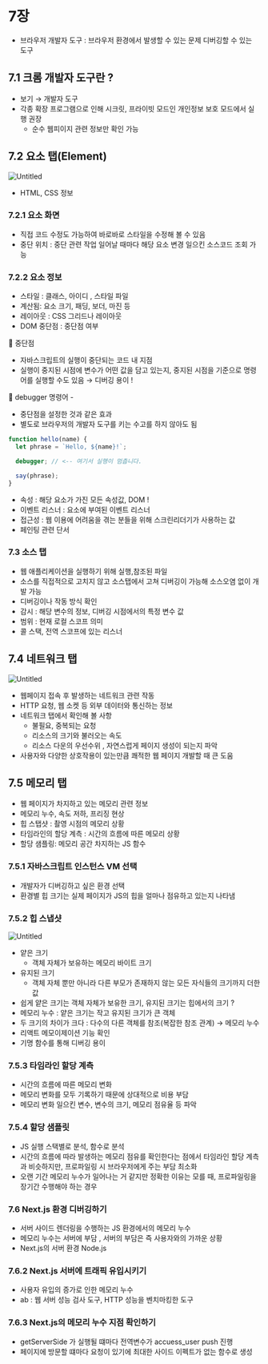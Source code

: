 # 7장

- 브라우저 개발자 도구 : 브라우저 환경에서 발생할 수 있는 문제 디버깅할 수 있는 도구

## 7.1 크롬 개발자 도구란 ?

- 보기 → 개발자 도구
- 각종 확장 프로그램으로 인해 시크릿, 프라이빗 모드인 개인정보 보호 모드에서 실행 권장
  - 순수 웹피이지 관련 정보만 확인 가능

## 7.2 요소 탭(Element)

![Untitled](image1.png)

- HTML, CSS 정보

### 7.2.1 요소 화면

- 직접 코드 수정도 가능하여 바로바로 스타일을 수정해 볼 수 있음
- 중단 위치 : 중단 관련 작업 일어날 때마다 해당 요소 변경 일으킨 소스코드 조회 가능

### 7.2.2 요소 정보

- 스타일 : 클래스, 아이디 , 스타일 파일
- 계산됨: 요소 크기, 패딩, 보더, 마진 등
- 레이아웃 : CSS 그리드나 레이아웃
- DOM 중단점 : 중단점 여부

📍 중단점

- 자바스크립트의 실행이 중단되는 코드 내 지점
- 실행이 중지된 시점에 변수가 어떤 값을 담고 있는지, 중지된 시점을 기준으로 명령어를 실행할 수도 있음 → 디버깅 용이 !

📍 debugger 명령어 -

- 중단점을 설정한 것과 같은 효과
- 별도로 브라우저의 개발자 도구를 키는 수고를 하지 않아도 됨

```jsx
function hello(name) {
  let phrase = `Hello, ${name}!`;

  debugger; // <-- 여기서 실행이 멈춥니다.

  say(phrase);
}
```

- 속성 : 해당 요소가 가진 모든 속성값, DOM !
- 이벤트 리스너 : 요소에 부여된 이벤트 리스너
- 접근성 : 웹 이용에 어려움을 겪는 분들을 위해 스크린리더기가 사용하는 값
- 페인팅 관련 단서

### 7.3 소스 탭

- 웹 애플리케이션을 실행하기 위해 실행,참조된 파일
- 소스를 직접적으로 고치지 않고 소스탭에서 고쳐 디버깅이 가능해 소스오염 없이 개발 가능
- 디버깅이나 작동 방식 확인
- 감시 : 해당 변수의 정보, 디버깅 시점에서의 특정 변수 값
- 범위 : 현재 로컬 스코프 의미
- 콜 스택, 전역 스코프에 있는 리스너

## 7.4 네트워크 탭

![Untitled](image2.png)

- 웹페이지 접속 후 발생하는 네트워크 관련 작동
- HTTP 요청, 웹 소켓 등 외부 데이터와 통신하는 정보
- 네트워크 탭에서 확인해 볼 사항
  - 불필요, 중복되는 요청
  - 리소스의 크기와 불러오는 속도
  - 리소스 다운의 우선수위 , 자연스럽게 페이지 생성이 되는지 파악
- 사용자와 다양한 상호작용이 있는만큼 쾌적한 웹 페이지 개발할 때 큰 도움

## 7.5 메모리 탭

- 웹 페이지가 차지하고 있는 메모리 관련 정보
- 메모리 누수, 속도 저하, 프리징 현상
- 힙 스탭샷 : 촬영 시점의 메모리 상황
- 타임라인의 할당 계측 : 시간의 흐름에 따른 메모리 상황
- 할당 샘플링: 메모리 공간 차지하는 JS 함수

### 7.5.1 자바스크립트 인스턴스 VM 선택

- 개발자가 디버깅하고 싶은 환경 선택
- 환경별 힙 크기는 실제 페이지가 JS의 힙을 얼마나 점유하고 있는지 나타냄

### 7.5.2 힙 스냅샷

![Untitled](image3.png)

- 얕은 크기
  - 객체 자체가 보유하는 메모리 바이트 크기
- 유지된 크기
  - 객체 자체 뿐만 아니라 다른 부모가 존재하지 않는 모든 자식들의 크기까지 더한 값
- 쉽게 얕은 크기는 객체 자체가 보유한 크기, 유지된 크기는 힙에서의 크기 ?
- 메모리 누수 : 얕은 크기는 작고 유지된 크기가 큰 객체
- 두 크기의 차이가 크다 : 다수의 다른 객체를 참조(복잡한 참조 관계) → 메모리 누수
- 리액트 메모이제이션 기능 확인
- 기명 함수를 통해 디버깅 용이

### 7.5.3 타임라인 할당 계측

- 시간의 흐름에 따른 메모리 변화
- 메모리 변화를 모두 기록하기 때문에 상대적으로 비용 부담
- 메모리 변화 일으킨 변수, 변수의 크기, 메모리 점유율 등 파악

### 7.5.4 할당 샘플릿

- JS 실행 스택별로 분석, 함수로 분석
- 시간의 흐름에 따라 발생하는 메모리 점유를 확인한다는 점에서 타임라인 할당 계측과 비슷하지만, 프로파일링 시 브라우저에게 주는 부담 최소화
- 오랜 기간 메모리 누수가 일어나는 거 같지만 정확한 이유는 모를 때, 프로파일링을 장기간 수행해야 하는 경우

### 7.6 Next.js 환경 디버깅하기

- 서버 사이드 렌더링을 수행하는 JS 환경에서의 메모리 누수
- 메모리 누수는 서버에 부담 , 서버의 부담은 즉 사용자와의 가까운 상황
- Next.js의 서버 환경 Node.js

### 7.6.2 Next.js 서버에 트래픽 유입시키기

- 사용자 유입의 증가로 인한 메모리 누수
- ab : 웹 서버 성능 검사 도구, HTTP 성능을 벤치마킹한 도구

### 7.6.3 Next.js의 메모리 누수 지점 확인하기

- getServerSide 가 실행될 떄마다 전역변수가 accuess_user push 진행
- 페이지에 방문할 떄마다 요청이 있기에 최대한 사이드 이펙트가 없는 함수로 생성
